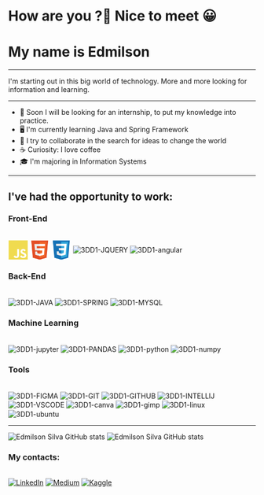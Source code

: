 # How are you ?👋  Nice to meet 😀
# My name is Edmilson

-----

I'm starting out in this big world of technology. More and more looking for information and learning. 

-----

- 💼 Soon I will be looking for an internship, to put my knowledge into practice.
- 🖥️ I'm currently learning Java and Spring Framework
- 👯 I try to collaborate in the search for ideas to change the world
- ☕ Curiosity: I love coffee 
- 🎓 I'm majoring in Information Systems

-----
## I've had the opportunity to work:

### Front-End
<div style="display: inline_block"><br>
 <img align="center" alt="3DD1-Js" height="40" width="40" src="https://raw.githubusercontent.com/devicons/devicon/master/icons/javascript/javascript-plain.svg"> 
 <img align="center" alt="3DD1-HTML" height="40" width="40" src="https://raw.githubusercontent.com/devicons/devicon/master/icons/html5/html5-original.svg">
 <img align="center" alt="3DD1-CSS" height="40" width="40" src="https://raw.githubusercontent.com/devicons/devicon/master/icons/css3/css3-original.svg">
 <img align="center" alt="3DD1-JQUERY" height="40" width="40" src="https://cdn.jsdelivr.net/gh/devicons/devicon/icons/jquery/jquery-original-wordmark.svg">
 <img align="center" alt="3DD1-angular" height="40" width="40" src="https://cdn.jsdelivr.net/gh/devicons/devicon/icons/angularjs/angularjs-plain.svg">
</div>

### Back-End

<div style="display: inline_block"><br>
 <img align="center" alt="3DD1-JAVA" height="40" width="40" src="https://cdn.jsdelivr.net/gh/devicons/devicon/icons/java/java-original.svg">
 <img align="center" alt="3DD1-SPRING" height="40" width="40" src="https://cdn.jsdelivr.net/gh/devicons/devicon/icons/spring/spring-original.svg">
 <img align="center" alt="3DD1-MYSQL" height="40" width="40" src="https://cdn.jsdelivr.net/gh/devicons/devicon/icons/mysql/mysql-original.svg">
</div>

### Machine Learning

<div style="display: inline_block"><br>
 <img align="center" alt="3DD1-jupyter" height="40" width="40" src="https://cdn.jsdelivr.net/gh/devicons/devicon/icons/jupyter/jupyter-original-wordmark.svg">
 <img align="center" alt="3DD1-PANDAS" height="40" width="40" src="https://cdn.jsdelivr.net/gh/devicons/devicon/icons/pandas/pandas-original-wordmark.svg">
 <img align="center" alt="3DD1-python" height="40" width="40" src="https://cdn.jsdelivr.net/gh/devicons/devicon/icons/python/python-original.svg">
 <img align="center" alt="3DD1-numpy" height="40" width="40" src="https://cdn.jsdelivr.net/gh/devicons/devicon/icons/numpy/numpy-original.svg">
</div>

### Tools

<div style="display: inline_block"><br>
 <img align="center" alt="3DD1-FIGMA" height="40" width="40" src="https://cdn.jsdelivr.net/gh/devicons/devicon/icons/figma/figma-original.svg">  
 <img align="center" alt="3DD1-GIT" height="40" width="40" src="https://cdn.jsdelivr.net/gh/devicons/devicon/icons/git/git-original.svg">
 <img align="center" alt="3DD1-GITHUB" height="40" width="40" src="https://cdn.jsdelivr.net/gh/devicons/devicon/icons/github/github-original.svg">
 <img align="center" alt="3DD1-INTELLIJ" height="40" width="40" src="https://cdn.jsdelivr.net/gh/devicons/devicon/icons/intellij/intellij-original.svg">
 <img align="center" alt="3DD1-VSCODE" height="40" width="40" src="https://cdn.jsdelivr.net/gh/devicons/devicon/icons/vscode/vscode-original.svg">
 <img align="center" alt="3DD1-canva" height="40" width="40" src="https://cdn.jsdelivr.net/gh/devicons/devicon/icons/canva/canva-original.svg">
 <img align="center" alt="3DD1-gimp" height="40" width="40" src="https://cdn.jsdelivr.net/gh/devicons/devicon/icons/gimp/gimp-original.svg">
 <img align="center" alt="3DD1-linux" height="40" width="40" src="https://cdn.jsdelivr.net/gh/devicons/devicon/icons/linux/linux-original.svg">
 <img align="center" alt="3DD1-ubuntu" height="40" width="40" src="https://cdn.jsdelivr.net/gh/devicons/devicon/icons/ubuntu/ubuntu-plain-wordmark.svg"> 
   
</div>

-----


![Edmilson Silva GitHub stats](https://github-readme-streak-stats.herokuapp.com?user=DevEddi&theme=tokyonight&card_width=300px&date_format=j%20M%5B%20Y%5D) ![Edmilson Silva GitHub stats](https://github-readme-stats.vercel.app/api?username=DevEddi&show_icons=true&theme=tokyonight&card_width=300px&include_all_commits=true&count_private=true)

### My contacts:

<div style="display: inline_block"><br>
 <a target="_blank" href="www.linkedin.com/in/developer-edmilson-silva"><img alt="LinkedIn" src="https://img.shields.io/badge/linkedin-%230077B5.svg?style=for-the-badge&logo=linkedin&logoColor=white"/></a>
 <a target="_blank" href="https://medium.com/@DevEddi
"><img alt="Medium" src="https://img.shields.io/badge/Medium-%23000000.svg?style=for-the-badge&logo=Medium&logoColor=white"/></a>
 <a target="_blank" href="https://www.kaggle.com/edmilsoneddi">	<img alt="Kaggle" src="https://img.shields.io/badge/Kaggle-20BEFF?style=for-the-badge&logo=Kaggle&logoColor=white"/></a>
</div>


  

